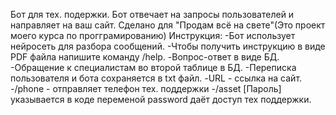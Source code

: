 Бот для тех. подержки.
Бот отвечает на запросы пользователей и направляет на ваш сайт.
Сделано для "Продам всё на свете"(Это проект моего курса по прогграмированию)
Инструкция:
-Бот использует нейросеть для разбора сообщений.
-Чтобы получить инструкцию в виде PDF файла напишите команду /help.
-Вопрос-ответ в виде БД.
-Обращение к специалистам во второй таблице в БД.
-Переписка пользователя и бота сохраняется в txt файл.
-URL - ссылка на сайт.
-/phone - отправляет телефон тех. поддержки
-/asset [Пароль] указывается в коде переменой password даёт доступ тех поддержки.
